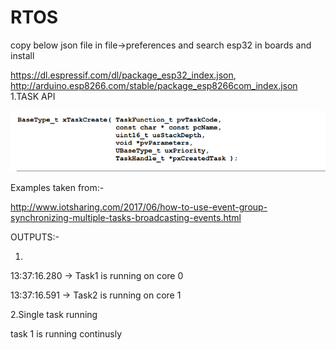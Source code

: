 # RTOS

copy below json file in file->preferences and search esp32 in boards and install

https://dl.espressif.com/dl/package_esp32_index.json, http://arduino.esp8266.com/stable/package_esp8266com_index.json
1.TASK API

![alt text](https://github.com/harishsdev/rtos-/blob/0d382b4ce93d9b20851b6c08015e376a029e6d27/Screenshot%202022-05-18%20at%2015-59-11%20161204_Mastering_the_FreeRTOS_Real_Time_Kernel-A_Hands-On_Tutorial_Guide.pdf.png)

Examples taken from:-

http://www.iotsharing.com/2017/06/how-to-use-event-group-synchronizing-multiple-tasks-broadcasting-events.html


OUTPUTS:-

1.

13:37:16.280 -> Task1 is running on core 0

13:37:16.591 -> Task2 is running on core 1

2.Single task running

task 1 is running continusly



